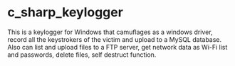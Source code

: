 # c_sharp_keylogger
This is a keylogger for Windows that camuflages as a windows driver, record all the keystrokers of the victim and upload to a MySQL database. Also can list and upload files to a FTP server, get network data as Wi-Fi list and passwords, delete files, self destruct function. 